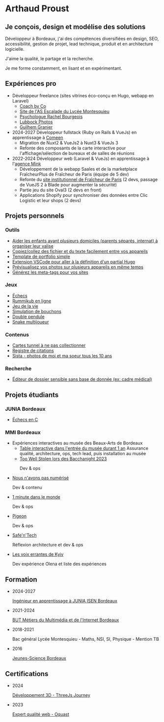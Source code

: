 <h1><span title="Prénom">Arthaud</span> <span title="Nom">Proust</span></h1>

## Je conçois, design et modélise des solutions

Développeur à Bordeaux, j'ai des compétences diversifiées en design, SEO, accessibilité, gestion de projet, lead technique, produit et en architecture logicielle.

J'aime la qualité, le partage et la recherche.

Je me forme constamment, en lisant et en expérimentant.

## Expériences pro

- Développeur freelance (sites vitrines éco-conçu en Hugo, webapp en Laravel)
  - [Coach by Co](https://coachbyco.fr)
  - [Site de l'AS Escalade du Lycée Montesquieu](https://escalade-montesquieu.fr)
  - [Psychologue Rachel Bourgeois](https://rachelbourgeois-psychologue.fr/)
  - [Lubbock Photos](https://lubbockphotos.com)
  - [Guilhem Granier](https://guilhemgranier.fr)
- 2024-2027 Développeur fullstack (Ruby on Rails & VueJs) en apprentissage à [Comeen](https://comeen.com)
  - Migration de Nuxt2 & VueJs2 à Nuxt3 & VueJs 3
  - Refonte des composants de la carte interactive pour l'affichage/sélection de bureaux et de salles de réunions
- 2022-2024 Développeur web (Laravel & VueJs) en apprentissage à l'[agence Mink](https://mink-agency.com)
  - Développement de la webapp Saales et de la marketplace FraîcheurPlus de Fraîcheur de Paris (équipe de 5 dev)
  - Refonte du [site institutionnel de Fraîcheur de Paris](https://www.fraicheurdeparis.fr/) (2 devs, passage de VueJS 2 à Blade pour augmenter la sécurité)
  - Partie jeu du site Oval3 (2 devs en front)
  - Applications Shopify pour synchroniser des données entre Clic Logistic et leur shops (2 devs)

## Projets personnels

### Outils

- [Aider les enfants ayant plusieurs domiciles (parents séparés, internat) à organiser leur valise](https://dressing.arthaud.dev)
- [Copiez/collez des fichier et du texte facilement entre vos appareils](https://clipboard.arthaud.dev)
- [Template de portfolio simple](https://github.com/arthaud-proust/simple-portfolio)
- [Extension VSCode pour aller à la définition d'un partial Hugo](https://marketplace.visualstudio.com/items?itemName=arthaud-proust.hugo-partials-defs)
- [Prévisualisez vos photos sur plusieurs appareils en même temps](https://preview.arthaud.dev)
- [Générez les meta-tags pour vos sites](https://metatags.arthaud.dev)

### Jeux

- [Échecs](https://chess.arthaud.dev)
- [Rummikub en ligne](https://rummikub.arthaud.dev)
- [Jeu de la vie](https://life.arthaud.dev)
- [Simulation de bouchons](https://traffic-jam.arthaud.dev)
- [Double pendule](https://pendulum.arthaud.dev)
- [Snake multijoueur](https://snake.arthaud.dev)

### Contenus

- [Cartes tunnel à ne pas collectionner](https://tunnel.arthaud.dev)
- [Registre de citations](https://quoted.arthaud.dev)
- [Sista - photos de moi et ma soeur tous les 10 ans](https://sista.arthaud.dev)

### Recherche

- [Éditeur de dossier sensible sans base de donnée (ex: cadre médical)](https://github.com/arthaud-proust-rd/serverless-form-builder)

## Projets étudiants

### JUNIA Bordeaux

- [Échecs en C](https://github.com/arthaud-proust/c-chess)

### MMI Bordeaux

- Expériences interactives au musée des Beaux-Arts de Bordeaux
  - [Table interactive dans l'entrée du musée durant 1 an](https://nuit-du-musba.mmibordeaux.com/) Assurance qualité, architecture, ops, tech lead, puis installation au musée
  - [Too Well Stolen lors des Bacchanight 2023](https://too-well-stolen.vercel.app/) <p>Dev & ops</p>
- [Nous n'avons pas numérisé](https://nousnavonspasnumerise.mmibordeaux.com/) <p>Dev & contenu</p>
- [1 minute dans le monde](https://1minute.lesorchideesrouges.org/) <p>Dev & ops</p>
- [Pigeon](https://pigeon.ovh/login)
  <p>Dev & ops</p>
- [Safe'n'Tech](https://safe-n-tech.netlify.app/)
  <p>Réflexion architecture et dev & ops</p>
- [Les voix errantes de Kyiv](https://les-voix-errantes-de-kyiv.fr/) <p>Dev expérience Olena et liste des expériences</p>

## Formation

- 2024-2027 <p>[Ingénieur en apprentissage à JUNIA ISEN Bordeaux](https://www.junia.com/fr/formations-admissions/alternance-et-apprentissage/alternance-ingenieur-numerique/)</p>
- 2021-2024 <p>[BUT Métiers du Multimédia et de l'Internet Bordeaux](https://mmibordeaux.com)</p>
- 2018-2021 <p>Bac général Lycée Montesquieu - Maths, NSI, SI, Physique - Mention TB</p>
- 2016 <p>[Jeunes-Science Bordeaux](https://www.jeunes-science.asso.fr/)</p>

## Certifications

- 2024 <p>[Développement 3D - ThreeJs Journey](https://threejs-journey.com/certificate/view/37429)</p>
- 2023 <p>[Expert qualité web - Oquast](https://directory.opquast.com/fr/certificates/arthaud-proust/)</p>
